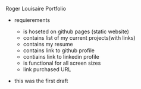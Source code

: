 Roger Louisaire Portfolio
- requierements
    - is hoseted on github pages (static website)
    - contains list of my current projects(with links)
    - contains my resume
    - contains link to github profile
    - contiains link to linkedin profile
    - is functional for all screen sizes
    - link purchased URL

- this was the first draft